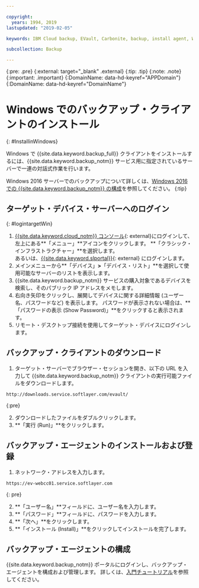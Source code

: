 ```yaml
---

copyright:
  years: 1994, 2019
lastupdated: "2019-02-05"

keywords: IBM Cloud backup, EVault, Carbonite, backup, install agent, Windows

subcollection: Backup

---
```

{:pre: .pre}
{:external: target="_blank" .external}
{:tip: .tip}
{:note: .note}
{:important: .important}
{:DomainName: data-hd-keyref="APPDomain"}
{:DomainName: data-hd-keyref="DomainName"}

# Windows でのバックアップ・クライアントのインストール
{: #InstallinWindows}

Windows で {{site.data.keyword.backup_full}} クライアントをインストールするには、{{site.data.keyword.backup_notm}} サービス用に指定されているサーバーで一連の対話式作業を行います。

Windows 2016 サーバーでのバックアップについて詳しくは、[Windows 2016 での {{site.data.keyword.backup_notm}} の構成](/docs/infrastructure/Backup?topic=Backup-InstallinWindows2016)を参照してください。
{:tip}

## ターゲット・デバイス・サーバーへのログイン
{: #logintargetWin}

1. [{{site.data.keyword.cloud_notm}} コンソール](https://{DomainName}/catalog){: external}にログインして、左上にある**「メニュー」**アイコンをクリックします。 **「クラシック・インフラストラクチャー」**を選択します。 <br/>
あるいは、[{{site.data.keyword.slportal}}](https://control.softlayer.com/){: external} にログインします。
2. メインメニューから**「デバイス」**>**「デバイス・リスト」**を選択して使用可能なサーバーのリストを表示します。
3. {{site.data.keyword.backup_notm}} サービスの購入対象であるデバイスを検索し、そのパブリック IP アドレスをメモします。
4. 右向き矢印をクリックし、展開してデバイスに関する詳細情報 (ユーザー名、パスワードなど) を表示します。 パスワードが表示されない場合は、**「パスワードの表示 (Show Password)」**をクリックすると表示されます。
5. リモート・デスクトップ接続を使用してターゲット・デバイスにログインします。

## バックアップ・クライアントのダウンロード

1. ターゲット・サーバーでブラウザー・セッションを開き、以下の URL を入力して {{site.data.keyword.backup_notm}} クライアントの実行可能ファイルをダウンロードします。 <br/>
  ```
  http://downloads.service.softlayer.com/evault/
  ```
  {:pre}

2. ダウンロードしたファイルをダブルクリックします。
3. **「実行 (Run)」**をクリックします。


## バックアップ・エージェントのインストールおよび登録

1. ネットワーク・アドレスを入力します。 <br />
  ```
  https://ev-webcc01.service.softlayer.com
  ```
  {: pre}

2. **「ユーザー名」**フィールドに、ユーザー名を入力します。
3. **「パスワード」**フィールドに、パスワードを入力します。
6. **「次へ」**をクリックします。
7. **「インストール (Install)」**をクリックしてインストールを完了します。

## バックアップ・エージェントの構成

{{site.data.keyword.backup_notm}} ポータルにログインし、バックアップ・エージェントを構成および管理します。 詳しくは、[入門チュートリアル](/docs/infrastructure/Backup?topic=Backup-getting-started#getting-started)を参照してください。
